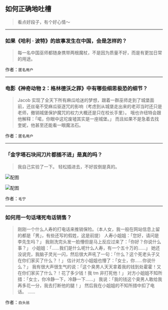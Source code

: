 ## 如何正确地吐槽

> 看点好段子，有个好心情～


 
---

### 如果《哈利 · 波特》的故事发生在中国，会是怎样的？

> 每一名中国巫师都随身携带两根魔杖，不是因为质量不好，而是有更加日常的用途。


作者：`匿名用户`

---

### 电影《神奇动物 2：格林德沃之罪》中有哪些细思极恐的细节？

> Jacob 实现了全天下所有麻瓜哈迷的梦想，跟着一群巫师走到了城堡面前，还丝毫不受麻瓜驱逐咒的影响（考虑到从城堡走出来的老邓当时还只是老师，撤销城堡保护魔咒的权力大概还是只在校长手里）。
> 哦也许纽特会跟他解释：「喏，你眼中这坨废墟其实是一座城堡。」
> 而且如果不是急着去找奎妮，他甚至还能看一眼魔法石。


作者：`匿名用户`

---

### 「金字塔石块间刀片都插不进」是真的吗？

> 我自己实验了一下。
> 轻松插进去，不好拔倒是真的。



![配图](http://pic4.zhimg.com/70/v2-eb654bbb15020ca2b1883fb810b3e4a3_b.jpg)



![配图](http://pic1.zhimg.com/70/v2-ec0af14e7fa0e6e61ba4e6ff0873dc58_b.jpg)


作者：`毛宁`

---

### 如何用一句话堵死电话销售？

> 刚刚一个什么人寿的打电话来推销保险。（本人女，我一般在网站信息上留的都是「男」，有些还写的假姓，这是前提）
> 人寿小姐姐：「您好，请问是李先生吗？」
> 我刚洗完头发一脸懵但是马上反应过来了：「你好？你说什么事？」
> 小姐姐：「……我们是什么呢什么人寿，有一个五十万的……」
> 她还没说完，我脑子灵光一闪，然后很大声吼了一句：「什么？这个死老头子又在你们家买了什么？！」
> 估计对方小姐姐也懵了：「女士，你……你说什么？」
> 我有很大声很生气的说：「这个臭男人天天拿着我的钱到处霍霍！又在你们家买了什么？！花了多少钱！我 tm 非打死他！」
> 对方小姐姐不知所措：「女士，你冷静一下，冷静一下……」
> 我说：「我的钱这个臭男人敢给我再多花一分，我去打断他的腿！」
> 然后我在小姐姐的不知所措中扣了电话。
> ……


作者：`白头翁`